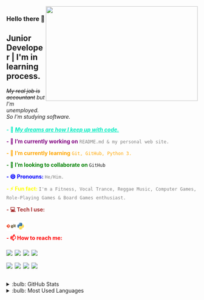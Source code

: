 <img src="https://media.giphy.com/media/0FHJ363Octui8Emuul/giphy.gif" align="right" width="400" height="250">

### Hello there 👋
## Junior Developer | I'm in learning process.

*~~My real job is accountant~~ but I'm unemployed. <br/>
So I'm studying software.*<br/>
<br/>
**<font color="whiteblack">- :battery: *<ins>My dreams are how I keep up with code.</ins> </font>*** <br/>

**<font color="purple">- 🔭 I’m currently working on** </font> <font color="grey">`README.md & my personal web site.` </font> <br/>

**<font color="orange">- 🌱 I’m currently learning** ```Git, GitHub, Python 3.``` </font> <br/>

**<font color="green">- 👯 I’m looking to collaborate on </font>** `GitHub` <br/>

**<font color="blue">- 😄 Pronouns: </font>** <font color="grey">`He/Him.` </font> <br/>

**<font color="yellow">- ⚡ Fun fact: </font>** <font color="grey">`I'm a Fitness, Vocal Trance, Reggae Music, Computer Games, Role-Playing Games & Board Games enthusiast.` </font> <br/>

**<font color="brown">- :computer: Tech I use: </font>**
<br/>
<br/>
[<img height="25" width="25" src="https://raw.githubusercontent.com/github/explore/80688e429a7d4ef2fca1e82350fe8e3517d3494d/topics/git/git.png" align="left">][git]
[<img height="25" width="25" src="https://raw.githubusercontent.com/github/explore/80688e429a7d4ef2fca1e82350fe8e3517d3494d/topics/python/python.png" align="left">][python]
<br/>
<br/>
**<font color="red">- 📫 How to reach me: </font>**
<br/>
<br/>
[<img  width="22" src="https://unpkg.com/simple-icons@v7/icons/linkedin.svg" align="left" />][linkedin]
[<img  width="22" src="https://unpkg.com/simple-icons@v7/icons/github.svg" align="left" />][github]
[<img  width="22" src="https://unpkg.com/simple-icons@v7/icons/stackoverflow.svg" align="left" />][stackoverflow]
[<img  width="22" src="https://unpkg.com/simple-icons@v7/icons/twitter.svg" align="left" />][twitter]
<br/>
<br/>
[<img  width="22" src="https://unpkg.com/simple-icons@v7/icons/youtube.svg" align="left" />][youtube]
[<img  width="22" src="https://unpkg.com/simple-icons@v7/icons/instagram.svg" align="left" />][instagram]
[<img  width="22" src="https://unpkg.com/simple-icons@v7/icons/facebook.svg" align="left" />][facebook]
[<img  width="22" src="https://unpkg.com/simple-icons@v7/icons/disqus.svg" align="left" />][disqus]
<br/>
<br/>

<details>
<summary>:bulb: GitHub Stats</summary>
<img src="https://github-readme-stats.vercel.app/api?username=MustafaTuncel">
</details>

<details>
<summary>:bulb: Most Used Languages</summary>
<img src="https://github-readme-stats.vercel.app/api/top-langs/?username=MustafaTuncel&layout=compact">
</details>



<!--
**MustafaTuncel/MustafaTuncel** is a ✨ _special_ ✨ repository because its `README.md` (this file) appears on your GitHub profile.

Here are some ideas to get you started:

- 🔭 I’m currently working on ...
- 🌱 I’m currently learning ...
- 👯 I’m looking to collaborate on ...
- 🤔 I’m looking for help with ...
- 💬 Ask me about ...
- 📫 How to reach me: ...
- 😄 Pronouns: ...
- ⚡ Fun fact: ...
-->


[linkedin]: https://www.linkedin.com/in/mustafatuncel93/
[github]: https://github.com/MustafaTuncel
[stackoverflow]: https://stackoverflow.com/users/20082069/
[twitter]: https://twitter.com/MustafaTuncel93/
[youtube]: https://www.youtube.com/channel/UCscVDGKFKT4T1kX3F27ieZw
[instagram]: https://www.instagram.com/tncl.mustafa/
[facebook]: https://www.facebook.com/Mustafa.Tuncel.05/
[disqus]: https://disqus.com/by/StyleRelaps/

[git]: https://git-scm.com/
[python]: https://www.python.org/